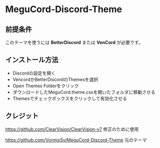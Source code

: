# MeguCord-Discord-Theme

## 前提条件
このテーマを使うには **BetterDiscord** または **VenCord** が必要です。

## インストール方法
- Discordの設定を開く 
- VencordかBetterDiscordのThemesを選択 
- Open Themes Folderをクリック
- ダウンロードしたMeguCord.theme.cssを開いたフォルダに移動させる 
- Themesでチェックボックスをクリックして有効化させる 

## クレジット
https://github.com/ClearVision/ClearVision-v7  修正のために使用

https://github.com/VormixSv/MeguCord-Discord-Theme 元のテーマ
